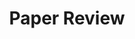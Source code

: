 ---
layout: board
title: Paper Review
permalink: posts/Paper/
author_profile: false
sidebar:
    nav: "category"
---